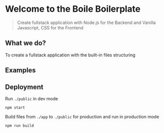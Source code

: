# Welcome to the Boile Boilerplate

> Create fullstack application with Node.js for the Backend and Vanilla Javascript, CSS for the Frontend

## What we do?

To create a fullstack application with the built-in files structuring

## Examples

## Deployment

Run `./public` in dev mode

```shell
npm start
```

Build files from `./app` to `./public` for production and run in production mode

```shell
npm run build
```
